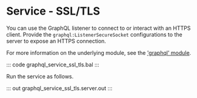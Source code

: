 # Service - SSL/TLS

You can use the GraphQL listener to connect to or interact with an HTTPS client. Provide the `graphql:ListenerSecureSocket` configurations to the server to expose an HTTPS connection.

For more information on the underlying module, see the ['graphql' module](https://docs.central.ballerina.io/ballerina/graphql/latest/).

::: code graphql_service_ssl_tls.bal :::

Run the service as follows.

::: out graphql_service_ssl_tls.server.out :::